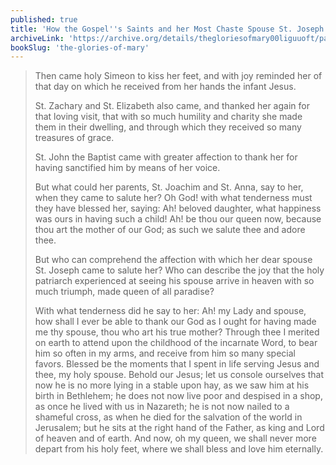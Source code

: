 ```yaml
---
published: true
title: 'How the Gospel''s Saints and her Most Chaste Spouse St. Joseph greeted Mary at her Glorious Entrance into Heaven'
archiveLink: 'https://archive.org/details/thegloriesofmary00liguuoft/page/503?view=theater'
bookSlug: 'the-glories-of-mary'
---
```


> Then came holy Simeon to kiss her feet, and with joy reminded her of that day on which he received from her hands the infant Jesus.
>
> St. Zachary and St. Elizabeth also came, and thanked her again for that loving visit, that with so much humility and charity she made them in their dwelling, and through which they received so many treasures of grace.
>
> St. John the Baptist came with greater affection to thank her for having sanctified him by means of her voice.
>
> But what could her parents, St. Joachim and St. Anna, say to her, when they came to salute her? Oh God! with what tenderness must they have blessed her, saying: Ah! beloved daughter, what happiness was ours in having such a child! Ah! be thou our queen now, because thou art the mother of our God; as such we salute thee and adore thee.
>
> But who can comprehend the affection with which her dear spouse St. Joseph came to salute her? Who can describe the joy that the holy patriarch experienced at seeing his spouse arrive in heaven with so much triumph, made queen of all paradise?
>
> With what tenderness did he say to her: Ah! my Lady and spouse, how shall I ever be able to thank our God as I ought for having made me thy spouse, thou who art his true mother? Through thee I merited on earth to attend upon the childhood of the incarnate Word, to bear him so often in my arms, and receive from him so many special favors. Blessed be the moments that I spent in life serving Jesus and thee, my holy spouse. Behold our Jesus; let us console ourselves that now he is no more lying in a stable upon hay, as we saw him at his birth in Bethlehem; he does not now live poor and despised in a shop, as once he lived with us in Nazareth; he is not now nailed to a shameful cross, as when he died for the salvation of the world in Jerusalem; but he sits at the right hand of the Father, as king and Lord of heaven and of earth. And now, oh my queen, we shall never more depart from his holy feet, where we shall bless and love him eternally.